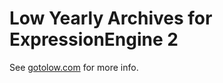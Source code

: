 # Low Yearly Archives for ExpressionEngine 2

See [gotolow.com](http://gotolow.com/addons/low-yearly-archives) for more info.
